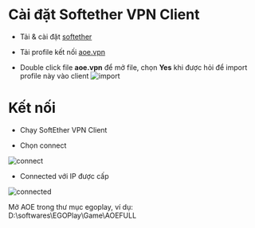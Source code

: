 # Cài đặt Softether VPN Client
* Tải & cài đặt [softether](https://www.softether-download.com/files/softether/v4.43-9799-beta-2023.08.31-tree/Windows/SoftEther_VPN_Client/softether-vpnclient-v4.43-9799-beta-2023.08.31-windows-x86_x64-intel.exe) 

* Tải profile kết nối [aoe.vpn](https://www.softether-download.com/files/softether/v4.43-9799-beta-2023.08.31-tree/Windows/SoftEther_VPN_Client/softether-vpnclient-v4.43-9799-beta-2023.08.31-windows-x86_x64-intel.exe)


* Double click file **aoe.vpn** để mở file, chọn **Yes** khi được hỏi để import profile này vào client
![import](https://github.com/user-attachments/assets/eded0136-a2f3-4587-ba70-6dd55e3d7215)

# Kết nối
* Chạy SoftEther VPN Client

* Chọn connect

![connect](https://github.com/user-attachments/assets/5c566495-93c3-4e83-9a44-6c89f01505d8)

* Connected với IP được cấp

![connected](https://github.com/user-attachments/assets/7566ded5-dd43-4e19-808f-5bc1116f365a)



Mở AOE trong thư mục egoplay, ví dụ:
D:\softwares\EGOPlay\Game\AOEFULL
